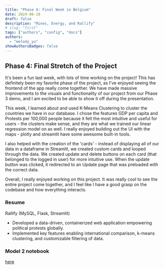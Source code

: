 ```yaml
---
title: "Phase 4: Final Week in Belgium"
date: 2024-06-10
draft: false
description: "Mines, Energy, and Rallify"
# slug: "first"
tags: ["authors", "config", "docs"]
authors:
  - "melody_yu"
showAuthorsBadges: false
---
```


## Phase 4: Final Stretch of the Project

It's been a fun last week, with lots of time working on the project! This has definitely been my favorite phase of the project, as I've enjoyed seeing the frontend of the app really come together. We have made massive improvements to the visuals and functionality of our project from our Phase 3 demo, and I am excited to be able to show it off during the presentation.

This week, I learned about and used K-Means Clustering to cluster the countries we have in our database. I chose the features GDP per capita and Protests per 100,000 people because it felt the most intuitive and useful for users - the clusters make sense, and they are what we trained our linear regression model on as well. I really enjoyed building out the UI with the maps - plotly and streamlit have some awesome built-in tools.

I also helped with the creation of the 'cards' - instead of displaying all of our data in a dataframe in Streamlit, we created custom cards and looped through the data. We created update and delete buttons on each card (that belonged to the logged in user) for more intuitive use. When the update button was clicked, it redirected to an Update page that was preloaded with the correct data.

Overall, I really enjoyed working on this project. It was really cool to see the entire project come together, and I feel like I have a good grasp on the codebase and how everything interacts.

### Resume

Rallify (MySQL, Flask, Streamlit)
- Developed a data-driven, containerized web application empowering political protests globally.
- Implemented key features enabling international comparison, k-means clustering, and customizable filtering of data.

### Model 2 notebook
[here](./model2.ipynb)
